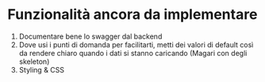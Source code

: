 # Funzionalità ancora da implementare

1) Documentare bene lo swagger dal backend
2) Dove usi i punti di domanda per facilitarti, metti dei valori di default così da rendere chiaro quando i dati si stanno caricando (Magari con degli skeleton)
3) Styling & CSS